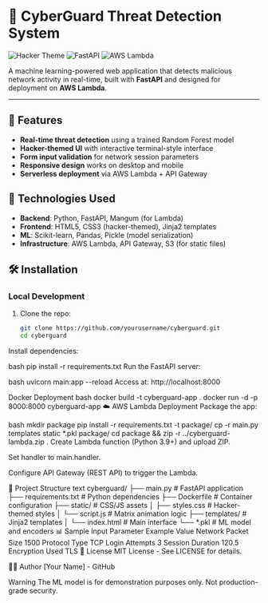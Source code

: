 # 🚀 CyberGuard Threat Detection System

![Hacker Theme](https://img.shields.io/badge/Theme-Hacker%20Style-green) 
![FastAPI](https://img.shields.io/badge/Framework-FastAPI-blue) 
![AWS Lambda](https://img.shields.io/badge/Deployment-AWS_Lambda-orange)

A machine learning-powered web application that detects malicious network activity in real-time, built with **FastAPI** and designed for deployment on **AWS Lambda**.

---


## 🌟 Features
- **Real-time threat detection** using a trained Random Forest model
- **Hacker-themed UI** with interactive terminal-style interface
- **Form input validation** for network session parameters
- **Responsive design** works on desktop and mobile
- **Serverless deployment** via AWS Lambda + API Gateway

## 🔧 Technologies Used
- **Backend**: Python, FastAPI, Mangum (for Lambda)
- **Frontend**: HTML5, CSS3 (hacker-themed), Jinja2 templates
- **ML**: Scikit-learn, Pandas, Pickle (model serialization)
- **Infrastructure**: AWS Lambda, API Gateway, S3 (for static files)

## 🛠️ Installation

### Local Development
1. Clone the repo:
   ```bash
   git clone https://github.com/yourusername/cyberguard.git
   cd cyberguard
Install dependencies:

bash
pip install -r requirements.txt
Run the FastAPI server:

bash
uvicorn main:app --reload
Access at: http://localhost:8000

Docker Deployment
bash
docker build -t cyberguard-app .
docker run -d -p 8000:8000 cyberguard-app
☁️ AWS Lambda Deployment
Package the app:

bash
mkdir package
pip install -r requirements.txt -t package/
cp -r main.py templates static *.pkl package/
cd package && zip -r ../cyberguard-lambda.zip .
Create Lambda function (Python 3.9+) and upload ZIP.

Set handler to main.handler.

Configure API Gateway (REST API) to trigger the Lambda.

📂 Project Structure
text
cyberguard/
├── main.py               # FastAPI application
├── requirements.txt      # Python dependencies
├── Dockerfile            # Container configuration
├── static/               # CSS/JS assets
│   ├── styles.css        # Hacker-themed styles
│   └── script.js         # Matrix animation logic
├── templates/            # Jinja2 templates
│   └── index.html        # Main interface
└── *.pkl                 # ML model and encoders
📊 Sample Input
Parameter	Example Value
Network Packet Size	1500
Protocol Type	TCP
Login Attempts	3
Session Duration	120.5
Encryption Used	TLS
📜 License
MIT License - See LICENSE for details.

👨‍💻 Author
[Your Name] - GitHub

Warning
The ML model is for demonstration purposes only. Not production-grade security.
